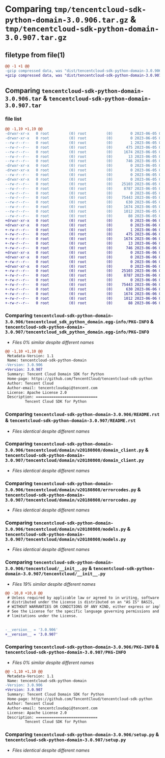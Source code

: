 # Comparing `tmp/tencentcloud-sdk-python-domain-3.0.906.tar.gz` & `tmp/tencentcloud-sdk-python-domain-3.0.907.tar.gz`

## filetype from file(1)

```diff
@@ -1 +1 @@
-gzip compressed data, was "dist/tencentcloud-sdk-python-domain-3.0.906.tar", last modified: Mon Jun  5 00:33:13 2023, max compression
+gzip compressed data, was "dist/tencentcloud-sdk-python-domain-3.0.907.tar", last modified: Tue Jun  6 02:25:31 2023, max compression
```

## Comparing `tencentcloud-sdk-python-domain-3.0.906.tar` & `tencentcloud-sdk-python-domain-3.0.907.tar`

### file list

```diff
@@ -1,19 +1,19 @@
-drwxr-xr-x   0 root         (0) root         (0)        0 2023-06-05 00:33:13.000000 tencentcloud-sdk-python-domain-3.0.906/
-drwxr-xr-x   0 root         (0) root         (0)        0 2023-06-05 00:33:13.000000 tencentcloud-sdk-python-domain-3.0.906/tencentcloud_sdk_python_domain.egg-info/
--rw-r--r--   0 root         (0) root         (0)        1 2023-06-05 00:33:13.000000 tencentcloud-sdk-python-domain-3.0.906/tencentcloud_sdk_python_domain.egg-info/dependency_links.txt
--rw-r--r--   0 root         (0) root         (0)      475 2023-06-05 00:33:13.000000 tencentcloud-sdk-python-domain-3.0.906/tencentcloud_sdk_python_domain.egg-info/SOURCES.txt
--rw-r--r--   0 root         (0) root         (0)     1674 2023-06-05 00:33:13.000000 tencentcloud-sdk-python-domain-3.0.906/tencentcloud_sdk_python_domain.egg-info/PKG-INFO
--rw-r--r--   0 root         (0) root         (0)       13 2023-06-05 00:33:13.000000 tencentcloud-sdk-python-domain-3.0.906/tencentcloud_sdk_python_domain.egg-info/top_level.txt
--rw-r--r--   0 root         (0) root         (0)      746 2023-06-05 00:33:13.000000 tencentcloud-sdk-python-domain-3.0.906/README.rst
-drwxr-xr-x   0 root         (0) root         (0)        0 2023-06-05 00:33:13.000000 tencentcloud-sdk-python-domain-3.0.906/tencentcloud/
-drwxr-xr-x   0 root         (0) root         (0)        0 2023-06-05 00:33:13.000000 tencentcloud-sdk-python-domain-3.0.906/tencentcloud/domain/
--rw-r--r--   0 root         (0) root         (0)        0 2023-06-05 00:33:13.000000 tencentcloud-sdk-python-domain-3.0.906/tencentcloud/domain/__init__.py
-drwxr-xr-x   0 root         (0) root         (0)        0 2023-06-05 00:33:13.000000 tencentcloud-sdk-python-domain-3.0.906/tencentcloud/domain/v20180808/
--rw-r--r--   0 root         (0) root         (0)    25103 2023-06-05 00:33:13.000000 tencentcloud-sdk-python-domain-3.0.906/tencentcloud/domain/v20180808/domain_client.py
--rw-r--r--   0 root         (0) root         (0)     8787 2023-06-05 00:33:13.000000 tencentcloud-sdk-python-domain-3.0.906/tencentcloud/domain/v20180808/errorcodes.py
--rw-r--r--   0 root         (0) root         (0)        0 2023-06-05 00:33:13.000000 tencentcloud-sdk-python-domain-3.0.906/tencentcloud/domain/v20180808/__init__.py
--rw-r--r--   0 root         (0) root         (0)    75443 2023-06-05 00:33:13.000000 tencentcloud-sdk-python-domain-3.0.906/tencentcloud/domain/v20180808/models.py
--rw-r--r--   0 root         (0) root         (0)      630 2023-06-05 00:33:13.000000 tencentcloud-sdk-python-domain-3.0.906/tencentcloud/__init__.py
--rw-r--r--   0 root         (0) root         (0)     1674 2023-06-05 00:33:13.000000 tencentcloud-sdk-python-domain-3.0.906/PKG-INFO
--rw-r--r--   0 root         (0) root         (0)     1012 2023-06-05 00:33:13.000000 tencentcloud-sdk-python-domain-3.0.906/setup.py
--rw-r--r--   0 root         (0) root         (0)       88 2023-06-05 00:33:13.000000 tencentcloud-sdk-python-domain-3.0.906/setup.cfg
+drwxr-xr-x   0 root         (0) root         (0)        0 2023-06-06 02:25:31.000000 tencentcloud-sdk-python-domain-3.0.907/
+drwxr-xr-x   0 root         (0) root         (0)        0 2023-06-06 02:25:31.000000 tencentcloud-sdk-python-domain-3.0.907/tencentcloud_sdk_python_domain.egg-info/
+-rw-r--r--   0 root         (0) root         (0)        1 2023-06-06 02:25:31.000000 tencentcloud-sdk-python-domain-3.0.907/tencentcloud_sdk_python_domain.egg-info/dependency_links.txt
+-rw-r--r--   0 root         (0) root         (0)      475 2023-06-06 02:25:31.000000 tencentcloud-sdk-python-domain-3.0.907/tencentcloud_sdk_python_domain.egg-info/SOURCES.txt
+-rw-r--r--   0 root         (0) root         (0)     1674 2023-06-06 02:25:31.000000 tencentcloud-sdk-python-domain-3.0.907/tencentcloud_sdk_python_domain.egg-info/PKG-INFO
+-rw-r--r--   0 root         (0) root         (0)       13 2023-06-06 02:25:31.000000 tencentcloud-sdk-python-domain-3.0.907/tencentcloud_sdk_python_domain.egg-info/top_level.txt
+-rw-r--r--   0 root         (0) root         (0)      746 2023-06-06 02:25:31.000000 tencentcloud-sdk-python-domain-3.0.907/README.rst
+drwxr-xr-x   0 root         (0) root         (0)        0 2023-06-06 02:25:31.000000 tencentcloud-sdk-python-domain-3.0.907/tencentcloud/
+drwxr-xr-x   0 root         (0) root         (0)        0 2023-06-06 02:25:31.000000 tencentcloud-sdk-python-domain-3.0.907/tencentcloud/domain/
+-rw-r--r--   0 root         (0) root         (0)        0 2023-06-06 02:25:31.000000 tencentcloud-sdk-python-domain-3.0.907/tencentcloud/domain/__init__.py
+drwxr-xr-x   0 root         (0) root         (0)        0 2023-06-06 02:25:31.000000 tencentcloud-sdk-python-domain-3.0.907/tencentcloud/domain/v20180808/
+-rw-r--r--   0 root         (0) root         (0)    25103 2023-06-06 02:25:31.000000 tencentcloud-sdk-python-domain-3.0.907/tencentcloud/domain/v20180808/domain_client.py
+-rw-r--r--   0 root         (0) root         (0)     8787 2023-06-06 02:25:31.000000 tencentcloud-sdk-python-domain-3.0.907/tencentcloud/domain/v20180808/errorcodes.py
+-rw-r--r--   0 root         (0) root         (0)        0 2023-06-06 02:25:31.000000 tencentcloud-sdk-python-domain-3.0.907/tencentcloud/domain/v20180808/__init__.py
+-rw-r--r--   0 root         (0) root         (0)    75443 2023-06-06 02:25:31.000000 tencentcloud-sdk-python-domain-3.0.907/tencentcloud/domain/v20180808/models.py
+-rw-r--r--   0 root         (0) root         (0)      630 2023-06-06 02:25:31.000000 tencentcloud-sdk-python-domain-3.0.907/tencentcloud/__init__.py
+-rw-r--r--   0 root         (0) root         (0)     1674 2023-06-06 02:25:31.000000 tencentcloud-sdk-python-domain-3.0.907/PKG-INFO
+-rw-r--r--   0 root         (0) root         (0)     1012 2023-06-06 02:25:31.000000 tencentcloud-sdk-python-domain-3.0.907/setup.py
+-rw-r--r--   0 root         (0) root         (0)       88 2023-06-06 02:25:31.000000 tencentcloud-sdk-python-domain-3.0.907/setup.cfg
```

### Comparing `tencentcloud-sdk-python-domain-3.0.906/tencentcloud_sdk_python_domain.egg-info/PKG-INFO` & `tencentcloud-sdk-python-domain-3.0.907/tencentcloud_sdk_python_domain.egg-info/PKG-INFO`

 * *Files 0% similar despite different names*

```diff
@@ -1,10 +1,10 @@
 Metadata-Version: 1.1
 Name: tencentcloud-sdk-python-domain
-Version: 3.0.906
+Version: 3.0.907
 Summary: Tencent Cloud Domain SDK for Python
 Home-page: https://github.com/TencentCloud/tencentcloud-sdk-python
 Author: Tencent Cloud
 Author-email: tencentcloudapi@tencent.com
 License: Apache License 2.0
 Description: ============================
         Tencent Cloud SDK for Python
```

### Comparing `tencentcloud-sdk-python-domain-3.0.906/README.rst` & `tencentcloud-sdk-python-domain-3.0.907/README.rst`

 * *Files identical despite different names*

### Comparing `tencentcloud-sdk-python-domain-3.0.906/tencentcloud/domain/v20180808/domain_client.py` & `tencentcloud-sdk-python-domain-3.0.907/tencentcloud/domain/v20180808/domain_client.py`

 * *Files identical despite different names*

### Comparing `tencentcloud-sdk-python-domain-3.0.906/tencentcloud/domain/v20180808/errorcodes.py` & `tencentcloud-sdk-python-domain-3.0.907/tencentcloud/domain/v20180808/errorcodes.py`

 * *Files identical despite different names*

### Comparing `tencentcloud-sdk-python-domain-3.0.906/tencentcloud/domain/v20180808/models.py` & `tencentcloud-sdk-python-domain-3.0.907/tencentcloud/domain/v20180808/models.py`

 * *Files identical despite different names*

### Comparing `tencentcloud-sdk-python-domain-3.0.906/tencentcloud/__init__.py` & `tencentcloud-sdk-python-domain-3.0.907/tencentcloud/__init__.py`

 * *Files 19% similar despite different names*

```diff
@@ -10,8 +10,8 @@
 # Unless required by applicable law or agreed to in writing, software
 # distributed under the License is distributed on an "AS IS" BASIS,
 # WITHOUT WARRANTIES OR CONDITIONS OF ANY KIND, either express or implied.
 # See the License for the specific language governing permissions and
 # limitations under the License.
 
 
-__version__ = '3.0.906'
+__version__ = '3.0.907'
```

### Comparing `tencentcloud-sdk-python-domain-3.0.906/PKG-INFO` & `tencentcloud-sdk-python-domain-3.0.907/PKG-INFO`

 * *Files 0% similar despite different names*

```diff
@@ -1,10 +1,10 @@
 Metadata-Version: 1.1
 Name: tencentcloud-sdk-python-domain
-Version: 3.0.906
+Version: 3.0.907
 Summary: Tencent Cloud Domain SDK for Python
 Home-page: https://github.com/TencentCloud/tencentcloud-sdk-python
 Author: Tencent Cloud
 Author-email: tencentcloudapi@tencent.com
 License: Apache License 2.0
 Description: ============================
         Tencent Cloud SDK for Python
```

### Comparing `tencentcloud-sdk-python-domain-3.0.906/setup.py` & `tencentcloud-sdk-python-domain-3.0.907/setup.py`

 * *Files identical despite different names*

